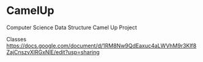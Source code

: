 # CamelUp
Computer Science Data Structure Camel Up Project

Classes
https://docs.google.com/document/d/1RM8Nw9QdEaxuc4aLWVhM9r3Klf8ZajCnszvXlRGxNlE/edit?usp=sharing
